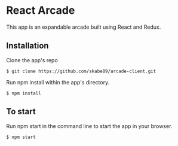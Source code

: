 # React Arcade

This app is an expandable arcade built using React and Redux.

## Installation

Clone the app's repo

`$ git clone https://github.com/skabe89/arcade-client.git`

Run npm install within the app's directory.

`$ npm install`

## To start

Run npm start in the command line to start the app in your browser.

`$ npm start`



